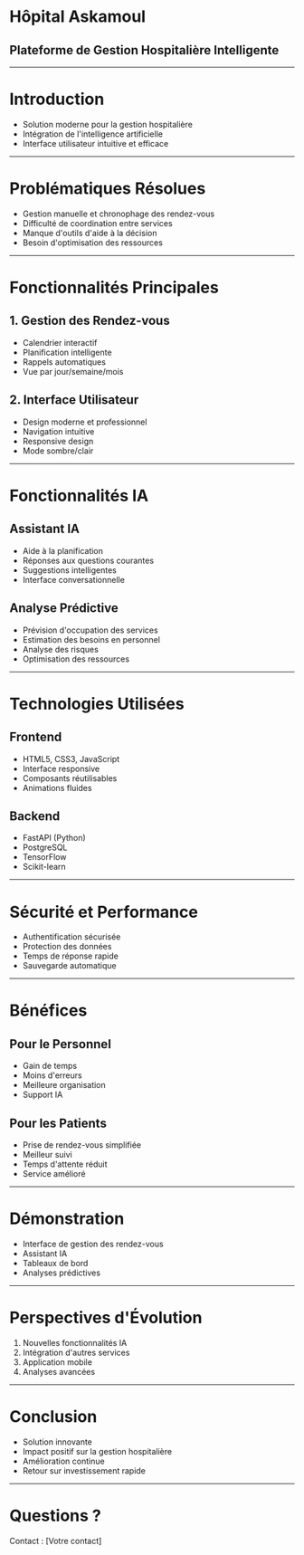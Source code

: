 # Hôpital Askamoul
## Plateforme de Gestion Hospitalière Intelligente

---

# Introduction
- Solution moderne pour la gestion hospitalière
- Intégration de l'intelligence artificielle
- Interface utilisateur intuitive et efficace

---

# Problématiques Résolues
- Gestion manuelle et chronophage des rendez-vous
- Difficulté de coordination entre services
- Manque d'outils d'aide à la décision
- Besoin d'optimisation des ressources

---

# Fonctionnalités Principales

## 1. Gestion des Rendez-vous
- Calendrier interactif
- Planification intelligente
- Rappels automatiques
- Vue par jour/semaine/mois

## 2. Interface Utilisateur
- Design moderne et professionnel
- Navigation intuitive
- Responsive design
- Mode sombre/clair

---

# Fonctionnalités IA

## Assistant IA
- Aide à la planification
- Réponses aux questions courantes
- Suggestions intelligentes
- Interface conversationnelle

## Analyse Prédictive
- Prévision d'occupation des services
- Estimation des besoins en personnel
- Analyse des risques
- Optimisation des ressources

---

# Technologies Utilisées

## Frontend
- HTML5, CSS3, JavaScript
- Interface responsive
- Composants réutilisables
- Animations fluides

## Backend
- FastAPI (Python)
- PostgreSQL
- TensorFlow
- Scikit-learn

---

# Sécurité et Performance
- Authentification sécurisée
- Protection des données
- Temps de réponse rapide
- Sauvegarde automatique

---

# Bénéfices

## Pour le Personnel
- Gain de temps
- Moins d'erreurs
- Meilleure organisation
- Support IA

## Pour les Patients
- Prise de rendez-vous simplifiée
- Meilleur suivi
- Temps d'attente réduit
- Service amélioré

---

# Démonstration
- Interface de gestion des rendez-vous
- Assistant IA
- Tableaux de bord
- Analyses prédictives

---

# Perspectives d'Évolution
1. Nouvelles fonctionnalités IA
2. Intégration d'autres services
3. Application mobile
4. Analyses avancées

---

# Conclusion
- Solution innovante
- Impact positif sur la gestion hospitalière
- Amélioration continue
- Retour sur investissement rapide

---

# Questions ?
Contact : [Votre contact]
